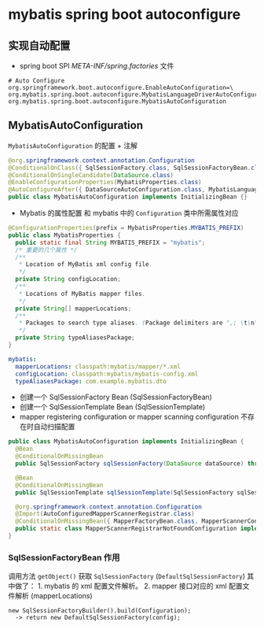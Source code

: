 # mybatis spring boot autoconfigure

## 实现自动配置

* spring boot SPI *META-INF/spring.factories* 文件

```properties
# Auto Configure
org.springframework.boot.autoconfigure.EnableAutoConfiguration=\
org.mybatis.spring.boot.autoconfigure.MybatisLanguageDriverAutoConfiguration,\
org.mybatis.spring.boot.autoconfigure.MybatisAutoConfiguration
```

## MybatisAutoConfiguration

`MybatisAutoConfiguration` 的配置 + 注解

```java
@org.springframework.context.annotation.Configuration
@ConditionalOnClass({ SqlSessionFactory.class, SqlSessionFactoryBean.class })
@ConditionalOnSingleCandidate(DataSource.class)
@EnableConfigurationProperties(MybatisProperties.class)
@AutoConfigureAfter({ DataSourceAutoConfiguration.class, MybatisLanguageDriverAutoConfiguration.class })
public class MybatisAutoConfiguration implements InitializingBean {}
```

* Mybatis 的属性配置
    和 mybatis 中的 `Configuration` 类中所需属性对应

```java
@ConfigurationProperties(prefix = MybatisProperties.MYBATIS_PREFIX)
public class MybatisProperties {
  public static final String MYBATIS_PREFIX = "mybatis";
  /* 重要的几个属性 */
  /**
   * Location of MyBatis xml config file.
   */
  private String configLocation;
  /**
   * Locations of MyBatis mapper files.
   */
  private String[] mapperLocations;
  /**
   * Packages to search type aliases. (Package delimiters are ",; \t\n")
   */
  private String typeAliasesPackage;
}
```

```yaml
mybatis:
  mapperLocations: classpath:mybatis/mapper/*.xml
  configLocation: classpath:mybatis/mybatis-config.xml
  typeAliasesPackage: com.example.mybatis.dto
```

* 创建一个 SqlSessionFactory Bean (SqlSessionFactoryBean)
* 创建一个 SqlSessionTemplate Bean (SqlSessionTemplate)
* mapper registering configuration or mapper scanning configuration 不存在时自动扫描配置

```java
public class MybatisAutoConfiguration implements InitializingBean {
  @Bean
  @ConditionalOnMissingBean
  public SqlSessionFactory sqlSessionFactory(DataSource dataSource) throws Exception {}

  @Bean
  @ConditionalOnMissingBean
  public SqlSessionTemplate sqlSessionTemplate(SqlSessionFactory sqlSessionFactory) {}

  @org.springframework.context.annotation.Configuration
  @Import(AutoConfiguredMapperScannerRegistrar.class)
  @ConditionalOnMissingBean({ MapperFactoryBean.class, MapperScannerConfigurer.class })
  public static class MapperScannerRegistrarNotFoundConfiguration implements InitializingBean {}
}
```

### SqlSessionFactoryBean 作用

调用方法 `getObject()` 获取 `SqlSessionFactory` (`DefaultSqlSessionFactory`)
其中做了： 1. mybatis 的 xml 配置文件解析。 2. mapper 接口对应的 xml 配置文件解析 (mapperLocations)

```
new SqlSessionFactoryBuilder().build(Configuration);
  -> return new DefaultSqlSessionFactory(config);
```
